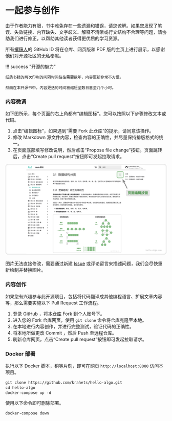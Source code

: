 # 一起参与创作

由于作者能力有限，书中难免存在一些遗漏和错误，请您谅解。如果您发现了笔误、失效链接、内容缺失、文字歧义、解释不清晰或行文结构不合理等问题，请协助我们进行修正，以帮助其他读者获得更优质的学习资源。

所有[撰稿人](https://github.com/krahets/hello-algo/graphs/contributors)的 GitHub ID 将在仓库、网页版和 PDF 版的主页上进行展示，以感谢他们对开源社区的无私奉献。

!!! success "开源的魅力"

    纸质书籍的两次印刷的间隔时间往往需要数年，内容更新非常不方便。
    
    然而在本开源书中，内容更迭的时间被缩短至数日甚至几个小时。

### 内容微调

如下图所示，每个页面的右上角都有“编辑图标”。您可以按照以下步骤修改文本或代码。

1. 点击“编辑图标”，如果遇到“需要 Fork 此仓库”的提示，请同意该操作。
2. 修改 Markdown 源文件内容，检查内容的正确性，并尽量保持排版格式的统一。
3. 在页面底部填写修改说明，然后点击“Propose file change”按钮。页面跳转后，点击“Create pull request”按钮即可发起拉取请求。

![页面编辑按键](contribution.assets/edit_markdown.png)

图片无法直接修改，需要通过新建 [Issue](https://github.com/krahets/hello-algo/issues) 或评论留言来描述问题，我们会尽快重新绘制并替换图片。

### 内容创作

如果您有兴趣参与此开源项目，包括将代码翻译成其他编程语言、扩展文章内容等，那么需要实施以下 Pull Request 工作流程。

1. 登录 GitHub ，将[本仓库](https://github.com/krahets/hello-algo) Fork 到个人账号下。
2. 进入您的 Fork 仓库网页，使用 `git clone` 命令将仓库克隆至本地。
3. 在本地进行内容创作，并进行完整测试，验证代码的正确性。
4. 将本地所做更改 Commit ，然后 Push 至远程仓库。
5. 刷新仓库网页，点击“Create pull request”按钮即可发起拉取请求。

### Docker 部署

执行以下 Docker 脚本，稍等片刻，即可在网页 `http://localhost:8000` 访问本项目。

```shell
git clone https://github.com/krahets/hello-algo.git
cd hello-algo
docker-compose up -d
```

使用以下命令即可删除部署。

```shell
docker-compose down
```
